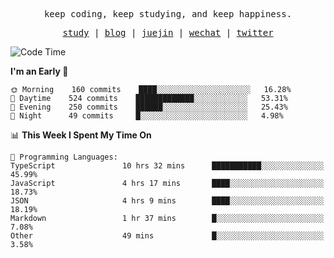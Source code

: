<p align="center">
  <samp>
    <span>keep coding, keep studying, and keep happiness.</span>
  </samp>
</p>

<p align="center">
  <samp>
    <a href="https://github.com/ouduidui/fe-study">study</a> |
    <a href="https://deweyou.me">blog</a>  |
    <a href="https://juejin.cn/user/4309700183594366">juejin</a> |
    <a href="https://user-images.githubusercontent.com/54696834/165071004-6509e3f2-90c3-448c-9d92-3da42b0c2021.jpeg">wechat</a> |
    <a href="https://twitter.com/ouduidui">twitter</a>
  </samp>
</p>

<!--START_SECTION:waka-->
![Code Time](http://img.shields.io/badge/Code%20Time-2%2C291%20hrs%2014%20mins-blue)

**I'm an Early 🐤** 

```text
🌞 Morning    160 commits    ████░░░░░░░░░░░░░░░░░░░░░   16.28% 
🌆 Daytime    524 commits    █████████████░░░░░░░░░░░░   53.31% 
🌃 Evening    250 commits    ██████░░░░░░░░░░░░░░░░░░░   25.43% 
🌙 Night      49 commits     █░░░░░░░░░░░░░░░░░░░░░░░░   4.98%

```


📊 **This Week I Spent My Time On** 

```text
💬 Programming Languages: 
TypeScript               10 hrs 32 mins      ███████████░░░░░░░░░░░░░░   45.99% 
JavaScript               4 hrs 17 mins       ████░░░░░░░░░░░░░░░░░░░░░   18.73% 
JSON                     4 hrs 9 mins        ████░░░░░░░░░░░░░░░░░░░░░   18.19% 
Markdown                 1 hr 37 mins        █░░░░░░░░░░░░░░░░░░░░░░░░   7.08% 
Other                    49 mins             █░░░░░░░░░░░░░░░░░░░░░░░░   3.58%

```


<!--END_SECTION:waka-->

